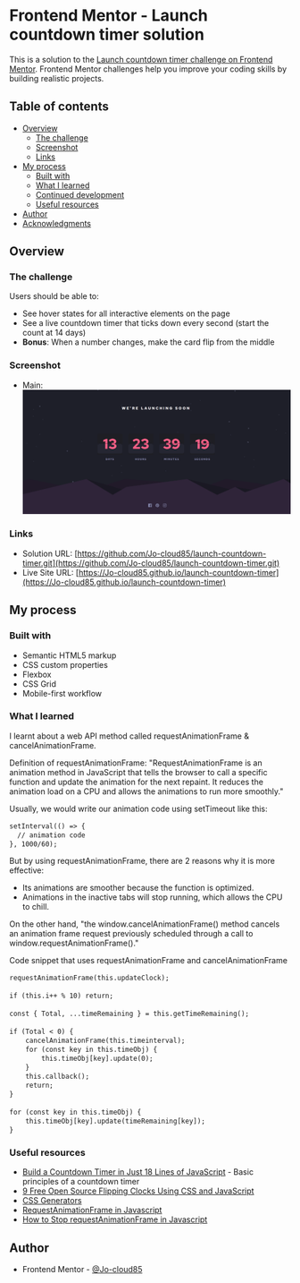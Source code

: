 # Frontend Mentor - Launch countdown timer solution

This is a solution to the [Launch countdown timer challenge on Frontend Mentor](https://www.frontendmentor.io/challenges/launch-countdown-timer-N0XkGfyz-). Frontend Mentor challenges help you improve your coding skills by building realistic projects. 

## Table of contents

- [Overview](#overview)
  - [The challenge](#the-challenge)
  - [Screenshot](#screenshot)
  - [Links](#links)
- [My process](#my-process)
  - [Built with](#built-with)
  - [What I learned](#what-i-learned)
  - [Continued development](#continued-development)
  - [Useful resources](#useful-resources)
- [Author](#author)
- [Acknowledgments](#acknowledgments)

## Overview

### The challenge

Users should be able to:

- See hover states for all interactive elements on the page
- See a live countdown timer that ticks down every second (start the count at 14 days)
- **Bonus**: When a number changes, make the card flip from the middle

### Screenshot

- Main: ![./screenshots/Main.png](./screenshots/Main.png)

### Links

- Solution URL: [https://github.com/Jo-cloud85/launch-countdown-timer.git](https://github.com/Jo-cloud85/launch-countdown-timer.git)
- Live Site URL: [https://Jo-cloud85.github.io/launch-countdown-timer](https://Jo-cloud85.github.io/launch-countdown-timer)


## My process

### Built with

- Semantic HTML5 markup
- CSS custom properties
- Flexbox
- CSS Grid
- Mobile-first workflow

### What I learned

I learnt about a web API method called requestAnimationFrame & cancelAnimationFrame.

Definition of requestAnimationFrame: "RequestAnimationFrame is an animation method in JavaScript that tells the browser to call a specific function and update the animation for the next repaint. It reduces the animation load on a CPU and allows the animations to run more smoothly."

Usually, we would write our animation code using setTimeout like this:
```
setInterval(() => {
  // animation code
}, 1000/60);
```

But by using requestAnimationFrame, there are 2 reasons why it is more effective:
- Its animations are smoother because the function is optimized.
- Animations in the inactive tabs will stop running, which allows the CPU to chill.

On the other hand, "the window.cancelAnimationFrame() method cancels an animation frame request previously scheduled through a call to window.requestAnimationFrame()."


Code snippet that uses requestAnimationFrame and cancelAnimationFrame
```
requestAnimationFrame(this.updateClock);

if (this.i++ % 10) return;

const { Total, ...timeRemaining } = this.getTimeRemaining();

if (Total < 0) {
    cancelAnimationFrame(this.timeinterval);
    for (const key in this.timeObj) {
        this.timeObj[key].update(0);
    }
    this.callback();
    return;
}

for (const key in this.timeObj) {
    this.timeObj[key].update(timeRemaining[key]);
}
```

### Useful resources

- [Build a Countdown Timer in Just 18 Lines of JavaScript](https://www.sitepoint.com/build-javascript-countdown-timer-no-dependencies/) - Basic principles of a countdown timer
- [9 Free Open Source Flipping Clocks Using CSS and JavaScript](https://1stwebdesigner.com/9-free-open-source-flipping-clocks-using-css-javascript/)
- [CSS Generators](https://css-generators.com/custom-corners/)
- [RequestAnimationFrame in Javascript](https://builtin.com/software-engineering-perspectives/requestanimationframe)
- [How to Stop requestAnimationFrame in Javascript](https://codinhood.com/nano/js/stop-request-animation-frame-javascript/)


## Author

- Frontend Mentor - [@Jo-cloud85](https://www.frontendmentor.io/profile/Jo-cloud85)
